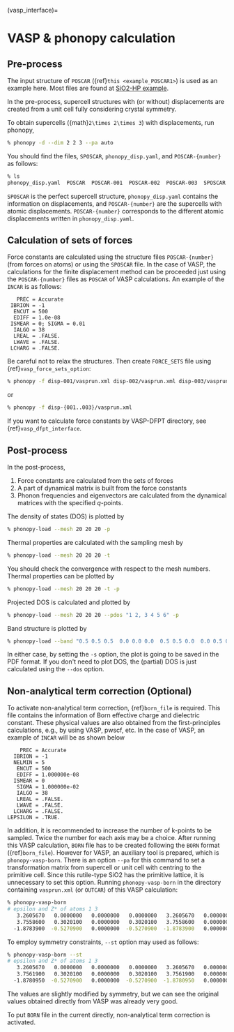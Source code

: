 (vasp_interface)=
# VASP & phonopy calculation

## Pre-process

The input structure of `POSCAR` ({ref}`this <example_POSCAR1>`) is used as an
example here. Most files are found at [SiO2-HP
example](https://github.com/phonopy/phonopy/tree/master/example/SiO2-HP/).

In the pre-process, supercell structures with (or without)
displacements are created from a unit cell fully considering crystal
symmetry.

To obtain supercells ({math}`2\times 2\times 3`) with displacements,
run phonopy,

```bash
% phonopy -d --dim 2 2 3 --pa auto
```

You should find the files, `SPOSCAR`, `phonopy_disp.yaml`, and
`POSCAR-{number}` as follows:

```bash
% ls
phonopy_disp.yaml  POSCAR  POSCAR-001  POSCAR-002  POSCAR-003  SPOSCAR
```

`SPOSCAR` is the perfect supercell structure, `phonopy_disp.yaml`
contains the information on displacements, and `POSCAR-{number}` are
the supercells with atomic displacements. `POSCAR-{number}`
corresponds to the different atomic displacements written in
`phonopy_disp.yaml`.

## Calculation of sets of forces

Force constants are calculated using the structure files
`POSCAR-{number}` (from forces on atoms) or using the `SPOSCAR`
file. In the case of VASP, the calculations for the finite
displacement method can be proceeded just using the
`POSCAR-{number}` files as `POSCAR` of VASP calculations. An
example of the `INCAR` is as follows:

```
   PREC = Accurate
 IBRION = -1
  ENCUT = 500
  EDIFF = 1.0e-08
 ISMEAR = 0; SIGMA = 0.01
  IALGO = 38
  LREAL = .FALSE.
  LWAVE = .FALSE.
 LCHARG = .FALSE.
```

Be careful not to relax the structures. Then create `FORCE_SETS`
file using {ref}`vasp_force_sets_option`:

```bash
% phonopy -f disp-001/vasprun.xml disp-002/vasprun.xml disp-003/vasprun.xml
```

or

```bash
% phonopy -f disp-{001..003}/vasprun.xml
```

If you want to calculate force constants by VASP-DFPT directory, see
{ref}`vasp_dfpt_interface`.

## Post-process

In the post-process,

1. Force constants are calculated from the sets of forces
2. A part of dynamical matrix is built from the force constants
3. Phonon frequencies and eigenvectors are calculated from the
   dynamical matrices with the specified *q*-points.

The density of states (DOS) is plotted by

```bash
% phonopy-load --mesh 20 20 20 -p
```

Thermal properties are calculated with the sampling mesh by
```bash
% phonopy-load --mesh 20 20 20 -t
```

You should check the convergence with respect to the mesh numbers.
Thermal properties can be plotted by

```bash
% phonopy-load --mesh 20 20 20 -t -p
```

Projected DOS is calculated and plotted by

```bash
% phonopy-load --mesh 20 20 20 --pdos "1 2, 3 4 5 6" -p
```

Band structure is plotted by

```bash
% phonopy-load --band "0.5 0.5 0.5  0.0 0.0 0.0  0.5 0.5 0.0  0.0 0.5 0.0" -p
```

In either case, by setting the `-s` option, the plot is going to be
saved in the PDF format. If you don't need to plot DOS, the (partial)
DOS is just calculated using the `--dos` option.

## Non-analytical term correction (Optional)

To activate non-analytical term correction, {ref}`born_file` is
required. This file contains the information of Born effective charge
and dielectric constant. These physical values are also obtained from
the first-principles calculations, e.g., by using VASP, pwscf, etc. In
the case of VASP, an example of `INCAR` will be as shown below

```
    PREC = Accurate
  IBRION = -1
  NELMIN = 5
   ENCUT = 500
   EDIFF = 1.000000e-08
  ISMEAR = 0
   SIGMA = 1.000000e-02
   IALGO = 38
   LREAL = .FALSE.
   LWAVE = .FALSE.
  LCHARG = .FALSE.
LEPSILON = .TRUE.
```

In addition, it is recommended to increase the number of k-points to
be sampled. Twice the number for each axis may be a choice. After
running this VASP calculation, `BORN` file has to be created
following the `BORN` format ({ref}`born_file`). However for VASP, an
auxiliary tool is prepared, which is `phonopy-vasp-born`. There is
an option `--pa` for this command to set a transformation matrix
from supercell or unit cell with centring to the primitive cell. Since
this rutile-type SiO2 has the primitive lattice, it is unnecessary to
set this option. Running `phonopy-vasp-born` in the directory
containing `vasprun.xml` (or `OUTCAR`) of this VASP calculation:

```bash
% phonopy-vasp-born
# epsilon and Z* of atoms 1 3
   3.2605670   0.0000000   0.0000000   0.0000000   3.2605670   0.0000000   0.0000000   0.0000000   3.4421330
   3.7558600   0.3020100   0.0000000   0.3020100   3.7558600   0.0000000   0.0000000   0.0000000   3.9965200
  -1.8783900  -0.5270900   0.0000000  -0.5270900  -1.8783900   0.0000000   0.0000100   0.0000100  -1.9987900
```

To employ symmetry constraints, `--st` option may used as follows:

```bash
% phonopy-vasp-born --st
# epsilon and Z* of atoms 1 3
   3.2605670   0.0000000   0.0000000   0.0000000   3.2605670   0.0000000   0.0000000   0.0000000   3.4421330
   3.7561900   0.3020100   0.0000000   0.3020100   3.7561900   0.0000000   0.0000000   0.0000000   3.9968733
  -1.8780950  -0.5270900   0.0000000  -0.5270900  -1.8780950   0.0000000   0.0000000   0.0000000  -1.9984367
```

The values are slightly modified by symmetry, but we can see the
original values obtained directly from VASP was already very good.

To put `BORN` file in the current directly, non-analytical term correction is
activated.
